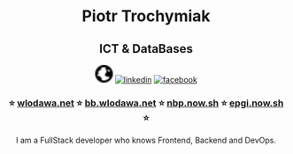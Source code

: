 <h1 align="center">Piotr Trochymiak </h1>
<h2 align="center">ICT & DataBases</h2>
<p align="center">
<a href="https://trochymiak.net/">
<img alt="trochymiak.net" width="32px" src="https://raw.githubusercontent.com/iconic/open-iconic/master/svg/globe.svg"></a>  
<a href="https://www.linkedin.com/in/piotr-trochymiak">
<img src="https://cdn1.iconfinder.com/data/icons/social-80/32/Social_social_linkedin_linked_in-32.png" alt="linkedin"></a>
<a href="https://www.facebook.com/PanPiotrTrochymiak">
<img src="https://cdn1.iconfinder.com/data/icons/social-80/32/Social_social_facebook-32.png" alt="facebook"></a>
</p>

<span align="center">

### :star: [wlodawa.net](https://wlodawa.net) :star: [bb.wlodawa.net](https://bb.wlodawa.net) :star: [nbp.now.sh](https://nbp.now.sh/) :star: [epgi.now.sh](https://epgi.now.sh/) :star:
I am a FullStack developer who knows Frontend, Backend and DevOps. 

</span>
